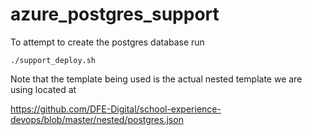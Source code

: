 # azure_postgres_support

To attempt to create the postgres database run

    ./support_deploy.sh
    
Note that the template being used is the actual nested template we are using located at

https://github.com/DFE-Digital/school-experience-devops/blob/master/nested/postgres.json
